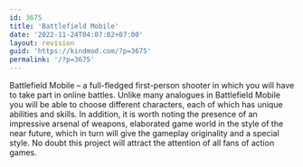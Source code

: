 ```yaml
---
id: 3675
title: 'Battlefield Mobile'
date: '2022-11-24T04:07:02+07:00'
layout: revision
guid: 'https://kindmod.com/?p=3675'
permalink: '/?p=3675'
---
```


Battlefield Mobile – a full-fledged first-person shooter in which you will have to take part in online battles. Unlike many analogues in Battlefield Mobile you will be able to choose different characters, each of which has unique abilities and skills. In addition, it is worth noting the presence of an impressive arsenal of weapons, elaborated game world in the style of the near future, which in turn will give the gameplay originality and a special style. No doubt this project will attract the attention of all fans of action games.